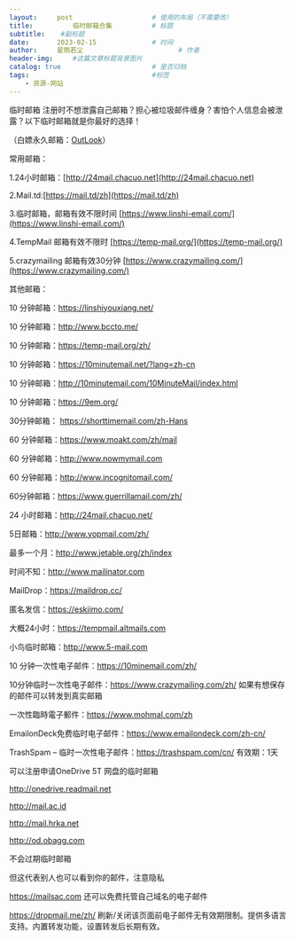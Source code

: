 ```yaml
---
layout:     post   				    # 使用的布局（不需要改）
title:       	临时邮箱合集			# 标题 
subtitle:    #副标题
date:       2023-02-15 				# 时间
author:     星雨若尘 						# 作者
header-img:  	#这篇文章标题背景图片
catalog: true 						# 是否归档
tags:								#标签
    - 资源-网站
---
```

临时邮箱
注册时不想泄露自己邮箱？担心被垃圾邮件缠身？害怕个人信息会被泄露？以下临时邮箱就是你最好的选择！

（白嫖永久邮箱：[OutLook](http://xyrct301.github.io/2022/12/05/%E6%95%99%E4%BD%A0%E7%99%BD%E5%AB%96%E4%B8%80%E4%B8%AA%E9%82%AE%E7%AE%B1/)）

常用邮箱：

1.24小时邮箱：[http://24mail.chacuo.net](http://24mail.chacuo.net)

2.Mail.td:[https://mail.td/zh](https://mail.td/zh)

3.临时邮箱，邮箱有效不限时间 [https://www.linshi-email.com/](https://www.linshi-email.com/)

4.TempMail 邮箱有效不限时 [https://temp-mail.org/](https://temp-mail.org/)

5.crazymailing 邮箱有效30分钟 [https://www.crazymailing.com/](https://www.crazymailing.com/)

其他邮箱：

10 分钟邮箱：https://linshiyouxiang.net/

10 分钟邮箱：http://www.bccto.me/

10 分钟邮箱：https://temp-mail.org/zh/

10 分钟邮箱：https://10minutemail.net/?lang=zh-cn

10 分钟邮箱：http://10minutemail.com/10MinuteMail/index.html

10 分钟邮箱：https://9em.org/

30分钟邮箱： https://shorttimemail.com/zh-Hans

60 分钟邮箱：https://www.moakt.com/zh/mail

60 分钟邮箱：http://www.nowmymail.com

60 分钟邮箱：http://www.incognitomail.com/

60分钟邮箱：https://www.guerrillamail.com/zh/

24 小时邮箱：http://24mail.chacuo.net/

5日邮箱：http://www.yopmail.com/zh/

最多一个月：http://www.jetable.org/zh/index

时间不知：http://www.mailinator.com

MailDrop：https://maildrop.cc/

匿名发信：https://eskiimo.com/

大概24小时：https://tempmail.altmails.com

小鸟临时邮箱：http://www.5-mail.com

10 分钟一次性电子邮件：https://10minemail.com/zh/

10分钟临时一次性电子邮件：https://www.crazymailing.com/zh/ 如果有想保存的邮件可以转发到真实邮箱

一次性臨時電子郵件：https://www.mohmal.com/zh

EmailonDeck免费临时电子邮件：https://www.emailondeck.com/zh-cn/

TrashSpam – 临时一次性电子邮件：https://trashspam.com/cn/ 有效期：1天


可以注册申请OneDrive 5T 网盘的临时邮箱

http://onedrive.readmail.net

http://mail.ac.id

http://mail.hrka.net

http://od.obagg.com

不会过期临时邮箱

但这代表别人也可以看到你的邮件，注意隐私

https://mailsac.com 还可以免费托管自己域名的电子邮件

https://dropmail.me/zh/ 刷新/关闭该页面前电子邮件无有效期限制。提供多语言支持。内置转发功能，设置转发后长期有效。
